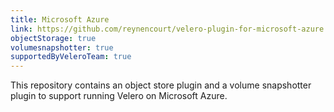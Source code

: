 ```yaml
---
title: Microsoft Azure
link: https://github.com/reynencourt/velero-plugin-for-microsoft-azure
objectStorage: true
volumesnapshotter: true
supportedByVeleroTeam: true
---
```

This repository contains an object store plugin and a volume snapshotter plugin to support running Velero on Microsoft Azure.
